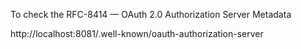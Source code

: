 To check the
RFC-8414 — OAuth 2.0 Authorization Server Metadata

http://localhost:8081/.well-known/oauth-authorization-server
